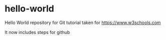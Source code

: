 # hello-world

Hello World repository for Git tutorial
taken for https://www.w3schools.com

It now includes steps for github
